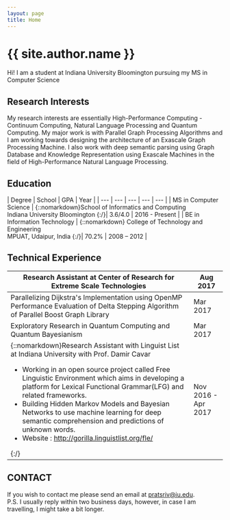 ```yaml
---
layout: page
title: Home
---
```

<h1>{{ site.author.name }}</h1>
<p class="message">
  Hi! I am a student at Indiana University Bloomington pursuing my MS in Computer Science
</p>

## Research Interests

My research interests are essentially High-Performance Computing - Continuum Computing, Natural Language Processing and Quantum Computing. My major work is with Parallel Graph Processing Algorithms and I am working towards designing the architecture of an Exascale Graph Processing Machine. I also work with deep semantic parsing using Graph Database and Knowledge Representation using Exascale Machines in the field of High-Performance Natural Language Processing.

## Education

| Degree | School | GPA | Year |
| --- | --- | --- | --- | --- |
| MS in Computer Science |  {::nomarkdown}School of Informatics and Computing<br> Indiana University Bloomington  {:/}| 3.6/4.0 | 2016 - Present  |
| BE in Information Technology |  {::nomarkdown} College of Technology and Engineering<br> MPUAT, Udaipur, India {:/}| 70.2%  | 2008 – 2012   |

## Technical Experience

| Research Assistant at Center of Research for Extreme Scale Technologies |  Aug 2017   |
| --- | --- |
| Parallelizing Dijkstra's Implementation using OpenMP Performance Evaluation of Delta Stepping Algorithm of Parallel Boost Graph Library  | Mar 2017  |
| Exploratory Research in Quantum Computing and Quantum Bayesianism | Mar 2017  |
| {::nomarkdown}Research Assistant with Linguist List at Indiana University with Prof. Damir Cavar<br><ul><li> Working in an open source project called Free Linguistic Environment which aims in developing a platform for Lexical Functional Grammar(LFG) and related frameworks.</li><li> Building Hidden Markov Models and Bayesian Networks to use machine learning for deep semantic comprehension and predictions of unknown words.</li><li> Website : http://gorilla.linguistlist.org/fle/ </li></ul>  {:/}  |  Nov 2016 - Apr 2017 |


## CONTACT

If you wish to contact me please send an email at [pratsriv@iu.edu](mailto:pratsriv@iu.edu).  
P.S. I usually reply within two business days, however, in case I am travelling, I might take a bit longer.
